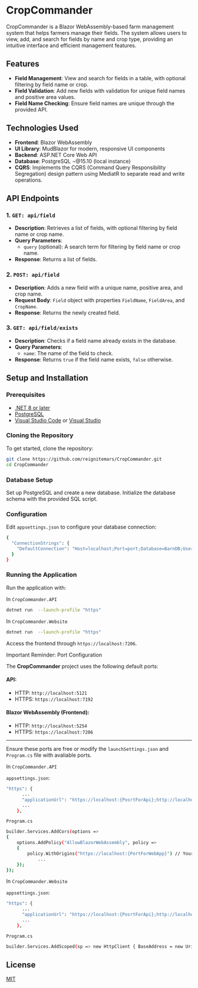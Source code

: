 # CropCommander

CropCommander is a Blazor WebAssembly-based farm management system that helps farmers manage their fields. The system allows users to view, add, and search for fields by name and crop type, providing an intuitive interface and efficient management features.

## Features

- **Field Management**: View and search for fields in a table, with optional filtering by field name or crop.
- **Field Validation**: Add new fields with validation for unique field names and positive area values.
- **Field Name Checking**: Ensure field names are unique through the provided API.
  
## Technologies Used

- **Frontend**: Blazor WebAssembly
- **UI Library**: MudBlazor for modern, responsive UI components
- **Backend**: ASP.NET Core Web API
- **Database**: PostgreSQL ¬@15.10 (local instance)
- **CQRS**: Implements the CQRS (Command Query Responsibility Segregation) design pattern using MediatR to separate read and write operations.

## API Endpoints

### 1. `GET: api/field`
- **Description**: Retrieves a list of fields, with optional filtering by field name or crop name.
- **Query Parameters**:
  - `query` (optional): A search term for filtering by field name or crop name.
- **Response**: Returns a list of fields.

### 2. `POST: api/field`
- **Description**: Adds a new field with a unique name, positive area, and crop name.
- **Request Body**: `Field` object with properties `FieldName`, `FieldArea`, and `CropName`.
- **Response**: Returns the newly created field.

### 3. `GET: api/field/exists`
- **Description**: Checks if a field name already exists in the database.
- **Query Parameters**:
  - `name`: The name of the field to check.
- **Response**: Returns `true` if the field name exists, `false` otherwise.

## Setup and Installation

### Prerequisites

- [.NET 8 or later](https://dotnet.microsoft.com/download)
- [PostgreSQL](https://www.postgresql.org/download/)
- [Visual Studio Code](https://code.visualstudio.com/) or [Visual Studio](https://visualstudio.microsoft.com/)

### Cloning the Repository

To get started, clone the repository:

```bash
git clone https://github.com/reignitemars/CropCommander.git
cd CropCommander
```

### Database Setup
Set up PostgreSQL and create a new database.
Initialize the database schema with the provided SQL script.

### Configuration
Edit `appsettings.json` to configure your database connection:

```bash
{
  "ConnectionStrings": {
    "DefaultConnection": "Host=localhost;Port=port;Database=BarnDB;Username=yourusername;Password=yourpassword"
  }
}
```
### Running the Application
Run the application with:

In `CropCommander.API` 
```bash
dotnet run  --launch-profile "https"
```

In `CropCommander.Website` 
```bash
dotnet run  --launch-profile "https"
```
Access the frontend through `https://localhost:7206`.

Important Reminder: Port Configuration

The **CropCommander** project uses the following default ports:

#### API:
- HTTP: `http://localhost:5121`
- HTTPS: `https://localhost:7192`

#### Blazor WebAssembly (Frontend):
- HTTP: `http://localhost:5254`
- HTTPS: `https://localhost:7206`

---

Ensure these ports are free or modify the `launchSettings.json` and `Program.cs` file with avaliable ports.

In `CropCommander.API`

`appsettings.json`:
```bash
"https": {
      ...
      "applicationUrl": "https://localhost:{PosrtForApi};http://localhost:5121",
      ...
    },
```

`Program.cs`

```bash
builder.Services.AddCors(options =>
{
    options.AddPolicy("AllowBlazorWebAssembly", policy =>
    {
        policy.WithOrigins("https://localhost:{PortForWebApp}") // Your Blazor WebAssembly URL
            ...
    });
});
```

In `CropCommander.Website`

`appsettings.json`:
```bash
"https": {
      ...
      "applicationUrl": "https://localhost:{PosrtForApi};http://localhost:5121",
      ...
    },
```

`Program.cs`

```bash
builder.Services.AddScoped(sp => new HttpClient { BaseAddress = new Uri("https://localhost:{PortForApi}") });
```

## License

[MIT](https://choosealicense.com/licenses/mit/)
